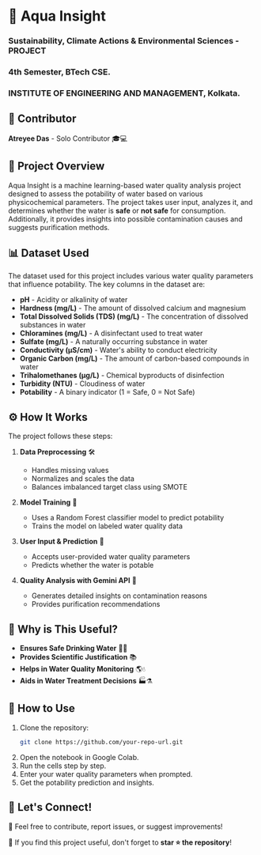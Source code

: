 # 🌊 Aqua Insight
### Sustainability, Climate Actions & Environmental Sciences - PROJECT
### 4th Semester, BTech CSE.
### INSTITUTE OF ENGINEERING AND MANAGEMENT, Kolkata.

## 👤 Contributor
**Atreyee Das** - Solo Contributor 🎓💻

## 📌 Project Overview
Aqua Insight is a machine learning-based water quality analysis project designed to assess the potability of water based on various physicochemical parameters. The project takes user input, analyzes it, and determines whether the water is **safe** or **not safe** for consumption. Additionally, it provides insights into possible contamination causes and suggests purification methods.

## 📊 Dataset Used
The dataset used for this project includes various water quality parameters that influence potability. The key columns in the dataset are:

- **pH** - Acidity or alkalinity of water
- **Hardness (mg/L)** - The amount of dissolved calcium and magnesium
- **Total Dissolved Solids (TDS) (mg/L)** - The concentration of dissolved substances in water
- **Chloramines (mg/L)** - A disinfectant used to treat water
- **Sulfate (mg/L)** - A naturally occurring substance in water
- **Conductivity (µS/cm)** - Water's ability to conduct electricity
- **Organic Carbon (mg/L)** - The amount of carbon-based compounds in water
- **Trihalomethanes (µg/L)** - Chemical byproducts of disinfection
- **Turbidity (NTU)** - Cloudiness of water
- **Potability** - A binary indicator (1 = Safe, 0 = Not Safe)

## ⚙️ How It Works

The project follows these steps:

1. **Data Preprocessing** 🛠️
   - Handles missing values
   - Normalizes and scales the data
   - Balances imbalanced target class using SMOTE
   
2. **Model Training** 🤖
   - Uses a Random Forest classifier model to predict potability
   - Trains the model on labeled water quality data

3. **User Input & Prediction** 🧪
   - Accepts user-provided water quality parameters
   - Predicts whether the water is potable
   
4. **Quality Analysis with Gemini API** 🔬
   - Generates detailed insights on contamination reasons
   - Provides purification recommendations

## 🚀 Why is This Useful?

- **Ensures Safe Drinking Water** 🏡🚰
- **Provides Scientific Justification** 📚
- **Helps in Water Quality Monitoring** 🌎💧
- **Aids in Water Treatment Decisions** 🏭⚗️


## 📌 How to Use
1. Clone the repository:
   ```bash
   git clone https://github.com/your-repo-url.git
   ```
2. Open the notebook in Google Colab.
3. Run the cells step by step.
4. Enter your water quality parameters when prompted.
5. Get the potability prediction and insights.

## 📢 Let's Connect!
💬 Feel free to contribute, report issues, or suggest improvements!

🌟 If you find this project useful, don't forget to **star ⭐ the repository**!

